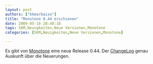 ```yaml
---
layout: post
authors: ["khmarbaise"]
title: "Monotone 0.44 erschienen"
date: 2009-05-16 20:48:18
tags: SKM,Neuigkeiten,Neue Versionen,Monotone
categories: [SKM,Neuigkeiten,Neue Versionen,Monotone]

---
```

Es gibt von <a href="http://monotone.ca/"  title="Monotone">Monotone</a> eine neue Release 0.44. Der <a href="http://monotone.ca/NEWS"  title="ChangeLog">ChangeLog</a> genau Auskunft über die Neuerungen.
